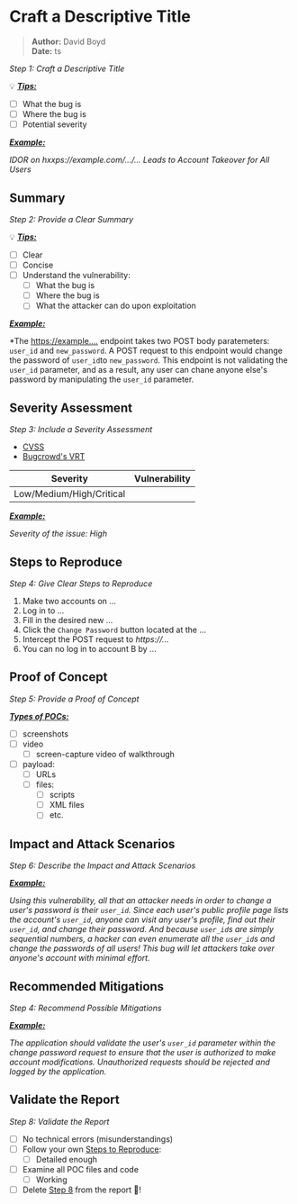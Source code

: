 # Craft a Descriptive Title

> **Author:** David Boyd<br>
> **Date:** ts

*Step 1: Craft a Descriptive Title*

:bulb: <u>***Tips:***</u>

  - [ ] What the bug is
  - [ ] Where the bug is
  - [ ] Potential severity

<u>***Example:***</u>

*IDOR on hxxps://example.com/.../... Leads to Account Takeover for All Users*

## Summary

*Step 2: Provide a Clear Summary*

:bulb: <u>***Tips:***</u>

  - [ ] Clear
  - [ ] Concise
  - [ ] Understand the vulnerability:
    - [ ] What the bug is
    - [ ] Where the bug is
    - [ ] What the attacker can do upon exploitation

<u>***Example:***</u>

*The [https://example....](https://example.com) endpoint takes two POST body
paratemeters: `user_id` and `new_password`. A POST request to this endpoint
would change the password of `user_id`to `new_password`. This endpoint is not
validating the `user_id` parameter, and as a result, any user can chane anyone
else's password by manipulating the `user_id` parameter.

## Severity Assessment

*Step 3: Include a Severity Assessment*

- [CVSS](https://www.first.org/cvss)
- [Bugcrowd's VRT](https://bugcrowd.com/vulnerability-rating-taxonomy)

| Severity                 | Vulnerability |
|--------------------------|---------------|
| Low/Medium/High/Critical |               |

<u>***Example:***</u>

*Severity of the issue: High*

## Steps to Reproduce

*Step 4: Give Clear Steps to Reproduce*

1. Make two accounts on ...
2. Log in to ...
3. Fill in the desired new ...
4. Click the `Change Password` button located at the ...
5. Intercept the POST request to *https://...*
6. You can no log in to account B by ...

## Proof of Concept

*Step 5: Provide a Proof of Concept*

<u>***Types of POCs:***</u>

- [ ] screenshots
- [ ] video
  - [ ] screen-capture video of walkthrough
- [ ] payload:
  - [ ] URLs
  - [ ] files:
    - [ ] scripts
    - [ ] XML files
    - [ ] etc.

## Impact and Attack Scenarios

*Step 6: Describe the Impact and Attack Scenarios*

<u>***Example:***</u>

*Using this vulnerability, all that an attacker needs in order to change a
user's password is their `user_id`. Since each user's public profile page lists
the account's `user_id`, anyone can visit any user's profile, find out their
`user_id`, and change their password. And because `user_id`s are simply
sequential numbers, a hacker can even enumerate all the `user_id`s and change
the passwords of all users! This bug will let attackers take over anyone's
account with minimal effort.*

## Recommended Mitigations

*Step 4: Recommend Possible Mitigations*

<u>***Example:***</u>

*The application should validate the user's `user_id` parameter within the
change password request to ensure that the user is authorized to make
account modifications. Unauthorized requests should be rejected and logged
by the application.*

## Validate the Report

*Step 8: Validate the Report*

- [ ] No technical errors (misunderstandings)
- [ ] Follow your own [Steps to Reproduce](#steps-to-reproduce):
  - [ ] Detailed enough
- [ ] Examine all POC files and code
  - [ ] Working
- [ ] Delete [Step 8](#validate-the-report) from the report :tada:!

<!-- References -->
